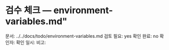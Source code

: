 # 검수 체크 — environment-variables.md"
문서: ../../docs/todo/environment-variables.md
검토 필요: yes
확인 완료: no
확인자:
확인 일시:
비고:
